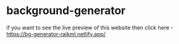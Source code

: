 # background-generator
if you want to see the live preview of this website then click here - https://bg-generator-rajkml.netlify.app/
